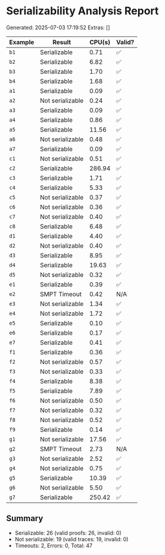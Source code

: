 # Serializability Analysis Report
Generated: 2025-07-03 17:19:52
Extras: []

|Example|Result|CPU(s)|Valid?|
|--|--|--|--|
| `b1` |Serializable|0.71|✅|
| `b2` |Serializable|6.82|✅|
| `b3` |Serializable|1.70|✅|
| `b4` |Serializable|1.68|✅|
| `a1` |Serializable|0.09|✅|
| `a2` |Not serializable|0.24|✅|
| `a3` |Serializable|0.09|✅|
| `a4` |Serializable|0.86|✅|
| `a5` |Serializable|11.56|✅|
| `a6` |Not serializable|0.48|✅|
| `a7` |Serializable|0.09|✅|
| `c1` |Not serializable|0.51|✅|
| `c2` |Serializable|286.94|✅|
| `c3` |Serializable|1.71|✅|
| `c4` |Serializable|5.33|✅|
| `c5` |Not serializable|0.37|✅|
| `c6` |Not serializable|0.36|✅|
| `c7` |Not serializable|0.40|✅|
| `c8` |Serializable|6.48|✅|
| `d1` |Serializable|4.40|✅|
| `d2` |Not serializable|0.40|✅|
| `d3` |Serializable|8.95|✅|
| `d4` |Serializable|19.63|✅|
| `d5` |Not serializable|0.32|✅|
| `e1` |Serializable|0.39|✅|
| `e2` |SMPT Timeout|0.42|N/A|
| `e3` |Not serializable|1.34|✅|
| `e4` |Not serializable|1.72|✅|
| `e5` |Serializable|0.10|✅|
| `e6` |Serializable|0.17|✅|
| `e7` |Serializable|0.41|✅|
| `f1` |Serializable|0.36|✅|
| `f2` |Not serializable|0.57|✅|
| `f3` |Not serializable|0.33|✅|
| `f4` |Serializable|8.38|✅|
| `f5` |Serializable|7.89|✅|
| `f6` |Not serializable|0.50|✅|
| `f7` |Not serializable|0.32|✅|
| `f8` |Not serializable|0.52|✅|
| `f9` |Serializable|0.14|✅|
| `g1` |Not serializable|17.56|✅|
| `g2` |SMPT Timeout|2.73|N/A|
| `g3` |Not serializable|2.52|✅|
| `g4` |Not serializable|0.75|✅|
| `g5` |Serializable|10.39|✅|
| `g6` |Not serializable|5.50|✅|
| `g7` |Serializable|250.42|✅|

## Summary
- Serializable: 26 (valid proofs: 26, invalid: 0)
- Not serializable: 19 (valid traces: 19, invalid: 0)
- Timeouts: 2, Errors: 0, Total: 47
